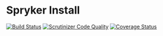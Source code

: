 # Spryker Install

[![Build Status](https://travis-ci.org/spryker/install.svg?branch=master)](https://travis-ci.org/spryker/install)
[![Scrutinizer Code Quality](https://scrutinizer-ci.com/g/spryker/install/badges/quality-score.png?b=master)](https://scrutinizer-ci.com/g/spryker/install/?branch=master)
[![Coverage Status](https://coveralls.io/repos/github/spryker/install/badge.svg?branch=master)](https://coveralls.io/github/spryker/install?branch=master)
